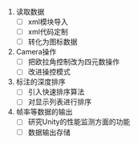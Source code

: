 1. 读取数据
   - [ ] xml模块导入
   - [ ] xml代码定制
   - [ ] 转化为图标数据
2. Camera操作
   - [ ] 把欧拉角控制改为四元数操作
   - [ ] 改进操控模式
3. 标注的深度排序
   - [ ] 引入快速排序算法
   - [ ] 对显示列表进行排序
4. 帧率等数据的输出
   - [ ] 研究Unity的性能监测方面的功能
   - [ ] 数据输出存储